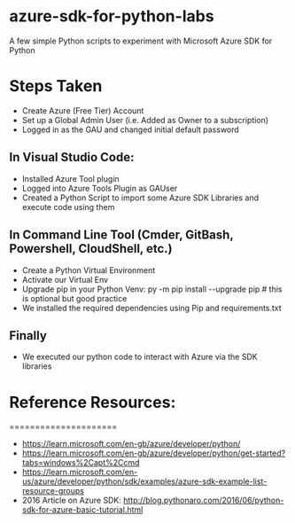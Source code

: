 # azure-sdk-for-python-labs
A few simple Python scripts to experiment with Microsoft Azure SDK for Python


# Steps Taken
- Create Azure (Free Tier) Account
- Set up a Global Admin User (i.e. Added as Owner to a subscription)
- Logged in as the GAU and changed initial default password

## In Visual Studio Code:
- Installed Azure Tool plugin
- Logged into Azure Tools Plugin as GAUser
- Created a Python Script to import some Azure SDK Libraries and execute code using them

## In Command Line Tool (Cmder, GitBash, Powershell, CloudShell, etc.)
- Create a Python Virtual Environment
- Activate our Virtual Env
- Upgrade pip in your Python Venv: py -m pip install --upgrade pip   # this is optional but good practice
- We installed the required dependencies using Pip and requirements.txt

## Finally
- We executed our python code to interact with Azure via the SDK libraries


# Reference Resources:
=====================
- https://learn.microsoft.com/en-gb/azure/developer/python/
- https://learn.microsoft.com/en-gb/azure/developer/python/get-started?tabs=windows%2Capt%2Ccmd
- https://learn.microsoft.com/en-us/azure/developer/python/sdk/examples/azure-sdk-example-list-resource-groups
- 2016 Article on Azure SDK: http://blog.pythonaro.com/2016/06/python-sdk-for-azure-basic-tutorial.html
